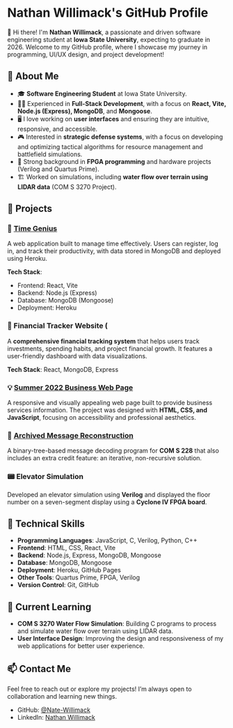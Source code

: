 # Nathan Willimack's GitHub Profile

👋 Hi there! I'm **Nathan Willimack**, a passionate and driven software engineering student at **Iowa State University**, expecting to graduate in 2026. Welcome to my GitHub profile, where I showcase my journey in programming, UI/UX design, and project development!

## 🌟 About Me

- 🎓 **Software Engineering Student** at Iowa State University.
- 👨‍💻 Experienced in **Full-Stack Development**, with a focus on **React, Vite, Node.js (Express), MongoDB**, and **Mongoose**.
- 🖥️ I love working on **user interfaces** and ensuring they are intuitive, responsive, and accessible.
- 🎮 Interested in **strategic defense systems**, with a focus on developing and optimizing tactical algorithms for resource management and battlefield simulations.
- 🔧 Strong background in **FPGA programming** and hardware projects (Verilog and Quartus Prime).
- 🏗️ Worked on simulations, including **water flow over terrain using LIDAR data** (COM S 3270 Project).

## 💼 Projects

### 🔗 [Time Genius](http://timeguru.org)
A web application built to manage time effectively. Users can register, log in, and track their productivity, with data stored in MongoDB and deployed using Heroku.


**Tech Stack**:
- Frontend: React, Vite
- Backend: Node.js (Express)
- Database: MongoDB (Mongoose)
- Deployment: Heroku

### 💼 Financial Tracker Website (
A **comprehensive financial tracking system** that helps users track investments, spending habits, and project financial growth. It features a user-friendly dashboard with data visualizations.

**Tech Stack**: React, MongoDB, Express

### 💡 [Summer 2022 Business Web Page](https://nate-willimack.github.io/my-site/)
A responsive and visually appealing web page built to provide business services information. The project was designed with **HTML, CSS, and JavaScript**, focusing on accessibility and professional aesthetics.

### 🚀 [Archived Message Reconstruction](https://github.com/Nate-Willimack/project-4)
A binary-tree-based message decoding program for **COM S 228** that also includes an extra credit feature: an iterative, non-recursive solution.

### 📟 Elevator Simulation
Developed an elevator simulation using **Verilog** and displayed the floor number on a seven-segment display using a **Cyclone IV FPGA board**.

## 🔧 Technical Skills

- **Programming Languages**: JavaScript, C, Verilog, Python, C++
- **Frontend**: HTML, CSS, React, Vite
- **Backend**: Node.js, Express, MongoDB, Mongoose
- **Database**: MongoDB, Mongoose
- **Deployment**: Heroku, GitHub Pages
- **Other Tools**: Quartus Prime, FPGA, Verilog
- **Version Control**: Git, GitHub

## 🔭 Current Learning

- **COM S 3270 Water Flow Simulation**: Building C programs to process and simulate water flow over terrain using LIDAR data.
- **User Interface Design**: Improving the design and responsiveness of my web applications for better user experience.


## 📫 Contact Me

Feel free to reach out or explore my projects! I’m always open to collaboration and learning new things.

- GitHub: [@Nate-Willimack](https://github.com/Nate-Willimack)
- LinkedIn: [Nathan Willimack](https://www.linkedin.com/in/nathan-willimack/)
